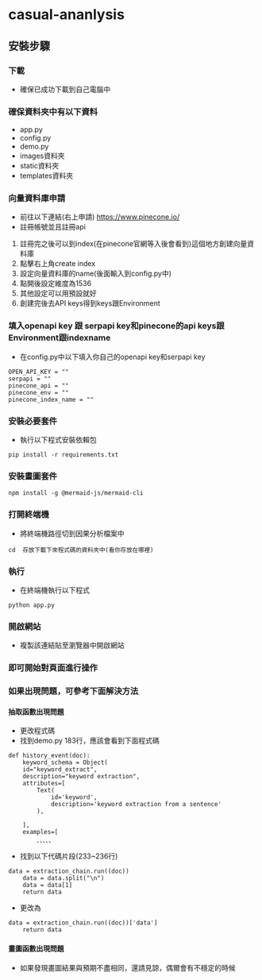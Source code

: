 ﻿# casual-ananlysis
## 安裝步驟
### 下載
- 確保已成功下載到自己電腦中

### 確保資料夾中有以下資料
- app.py
- config.py
- demo.py
- images資料夾
- static資料夾
- templates資料夾
### 向量資料庫申請
- 前往以下連結(右上申請)
https://www.pinecone.io/
- 註冊帳號並且註冊api
1. 註冊完之後可以到index(在pinecone官網等入後會看到)這個地方創建向量資料庫
2. 點擊右上角create index
3. 設定向量資料庫的name(後面輸入到config.py中)
4. 點開後設定維度為1536
5. 其他設定可以用預設就好
6. 創建完後去API keys得到keys跟Environment

### 填入openapi key 跟 serpapi key和pinecone的api keys跟Environment跟indexname
- 在config.py中以下填入你自己的openapi key和serpapi key
```python=
OPEN_API_KEY = ""
serpapi = ""
pinecone_api = ""
pinecone_env = ""
pinecone_index_name = ""
```


### 安裝必要套件
- 執行以下程式安裝依賴包
```python=
pip install -r requirements.txt
```
### 安裝畫圖套件
```python=
npm install -g @mermaid-js/mermaid-cli
```

### 打開終端機
- 將終端機路徑切到因果分析檔案中
```python=
cd  存放下載下來程式碼的資料夾中(看你存放在哪裡)
```

### 執行
- 在終端機執行以下程式
```python=
python app.py
```

### 開啟網站
- 複製該連結貼至瀏覽器中開啟網站

### 即可開始對頁面進行操作



### 如果出現問題，可參考下面解決方法
#### 抽取函數出現問題
- 更改程式碼
- 找到demo.py 183行，應該會看到下面程式碼
```python=
def history_event(doc):
    keyword_schema = Object(
    id="keyword_extract",
    description="keyword extraction",
    attributes=[
        Text(
            id='keyword',
            description='keyword extraction from a sentence'
        ),
        
    ],
    examples=[
        、、、、、
```
- 找到以下代碼片段(233~236行)
```python=
data = extraction_chain.run((doc))
    data = data.split("\n")
    data = data[1]
    return data
```
- 更改為
```python=
data = extraction_chain.run((doc))['data']
    return data
```

#### 畫圖函數出現問題
- 如果發現畫圖結果與預期不盡相同，還請見諒，偶爾會有不穩定的時候
